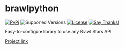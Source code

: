 # brawlpython

[![PyPi][pypi img]][pypi link]
![Supported Versions][versions img]
[![License][license img]][license link]
[![Say Thanks!][thanks img]][thanks link]


Easy-to-configure library to use any Brawl Stars API

[Project link](https://github.com/0dminnimda/brawlpython)


[pypi img]: https://img.shields.io/pypi/v/brawlpython.svg?style=plastic
[thanks img]: https://img.shields.io/badge/Say%20Thanks-!-1EAEDB.svg?style=plastic
[license img]: https://img.shields.io/pypi/l/brawlpython?style=plastic
[versions img]: https://img.shields.io/pypi/pyversions/brawlpython.svg?style=plastic
[pypi link]: https://pypi.org/project/brawlpython
[thanks link]: https://saythanks.io/to/0dminnimda@gmail.com
[license link]: https://github.com/0dminnimda/brawlpython/blob/master/LICENSE
